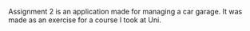 Assignment 2 is an application made for managing a car garage. It was made as an exercise for a course I took at Uni.
